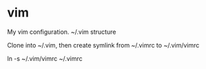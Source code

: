 vim
===

My vim configuration.  ~/.vim structure

Clone into ~/.vim, then create symlink from ~/.vimrc to ~/.vim/vimrc

ln -s ~/.vim/vimrc ~/.vimrc
